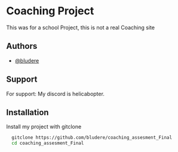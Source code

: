 
# Coaching Project
This was for a school Project, this is not a real Coaching site
## Authors
- [@bludere](https://www.github.com/bludere)
## Support
For support:
My discord is helicabopter.
## Installation
Install my project with gitclone
```bash
  gitclone https://github.com/bludere/coaching_assesment_Final
  cd coaching_assesment_Final
```
    

